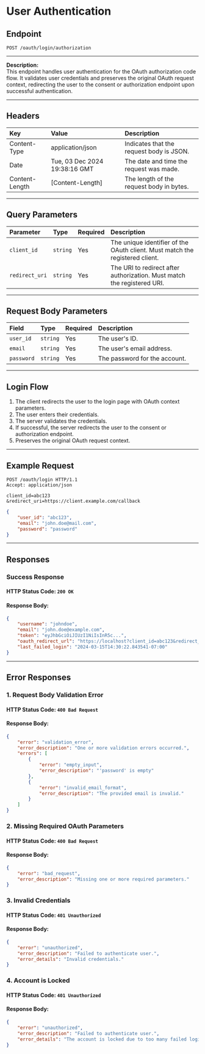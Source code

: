 # User Authentication

## Endpoint
```http
POST /oauth/login/authorization
```

---

**Description:**  
This endpoint handles user authentication for the OAuth authorization code flow. It validates user credentials and preserves the original OAuth request context, redirecting the user to the consent or authorization endpoint upon successful authentication.

---

## Headers
| Key             | Value                         | Description                               |
| :-------------- | :---------------------------- | :---------------------------------------- |
| Content-Type    | application/json              | Indicates that the request body is JSON.  |
| Date            | Tue, 03 Dec 2024 19:38:16 GMT | The date and time the request was made.   |
| Content-Length  | [Content-Length]              | The length of the request body in bytes.  |

---

## Query Parameters
| Parameter          | Type      | Required | Description                                                                 |
| :------------------| :---------| :------- | :---------------------------------------------------------------------------|
| `client_id`        | `string`  | Yes      | The unique identifier of the OAuth client. Must match the registered client.|
| `redirect_uri`     | `string`  | Yes      | The URI to redirect after authorization. Must match the registered URI.     |

---

## Request Body Parameters
| Field       | Type      | Required  | Description                    |
| :-----------| :---------| :-------- | :----------------------------- |
| `user_id`   | `string`  | Yes       | The user's ID.                 |
| `email`     | `string`  | Yes       | The user's email address.      |
| `password`  | `string`  | Yes       | The password for the account.  |

---

## Login Flow

1. The client redirects the user to the login page with OAuth context parameters.
2. The user enters their credentials.
3. The server validates the credentials.
4. If successful, the server redirects the user to the consent or authorization endpoint.
5. Preserves the original OAuth request context.

---

## Example Request
```http
POST /oauth/login HTTP/1.1
Accept: application/json

client_id=abc123
&redirect_uri=https://client.example.com/callback
```
```json
{
    "user_id": "abc123",
    "email": "john.doe@mail.com",
    "password": "password"
}
```

---

## Responses

### Success Response
#### HTTP Status Code: `200 OK`
#### Response Body:
```json
{
    "username": "johndoe",
    "email": "john.doe@example.com",
    "token": "eyJhbGciOiJIUzI1NiIsInR5c...",
    "oauth_redirect_url": "https://localhost?client_id=abc123&redirect_uri=https://client.example.com/callback&scope=user:manage&state=xyz123",
    "last_failed_login": "2024-03-15T14:30:22.843541-07:00"
}
```

---

## Error Responses

### 1. Request Body Validation Error
#### HTTP Status Code: `400 Bad Request`
#### Response Body:
```json
{
    "error": "validation_error",
    "error_description": "One or more validation errors occurred.",
    "errors": [
        {
            "error": "empty_input",
            "error_description": "'password' is empty"
        },
        {
            "error": "invalid_email_format",
            "error_description": "The provided email is invalid."
        }
    ]
}
```

### 2. Missing Required OAuth Parameters
#### HTTP Status Code: `400 Bad Request`
#### Response Body:
```json
{
    "error": "bad_request",
    "error_description": "Missing one or more required parameters."
}
```

### 3. Invalid Credentials
#### HTTP Status Code: `401 Unauthorized`
#### Response Body:
```json
{
    "error": "unauthorized",
    "error_description": "Failed to authenticate user.",
    "error_details": "Invalid credentials."
}
```

### 4. Account is Locked
#### HTTP Status Code: `401 Unauthorized`
#### Response Body:
```json
{
    "error": "unauthorized",
    "error_description": "Failed to authenticate user.",
    "error_details": "The account is locked due to too many failed login attempts."
}
```